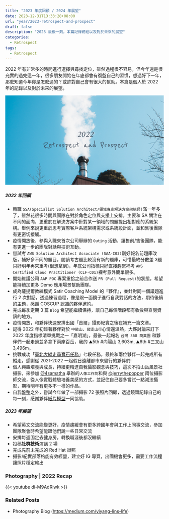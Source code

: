 ```yaml
---
title: "2023 年度回顧 / 2024 年展望"
date: 2023-12-31T13:33:28+08:00
url: "year/2023-retrospect-and-prospect"
draft: false
description: "2023 最後一刻，本篇記錄總結以及對於未來的展望"
categories:
  - Retrospect
tags:
  - Retrospect
---
```



2022 年有非常多的時間進行選擇與尋找定位，雖然過程很不容易，但今年還是很充實的過完這一年，很多朋友開始在年底都會有復盤自己的習慣，想過好下一年，那麼知道今年你是怎麼過的？或許對自己會有很大的幫助。本篇是個人於 2022 年的記錄以及對於未來的展望。

![](images/01.png)


##### [](#2022-年回顧 " 2022 年回顧")2022 年回顧

- 轉職 `SSA(Specialist Solution Architect/領域專家解決方案架構師)`滿一年多了，雖然花很多時間與團隊在對於角色定位與支援上安排，主要和 SA 關注在不同的面向，更重於在解決方案中針對某一領域的問題提出相對應的系統架構。舉例來說更重於思考實際客戶系統架構需求或系統設計面，並和售後團隊有更密切接觸。
- 疫情開放後，參與入職來首次公司舉辦的 `Outing` 活動，讓售前/售後團隊，能有更進一步的團隊對話與技術互動。
- 嘗試考 `AWS Solution Architect Associate (SAA-C03)`剛好報名前題庫改版，補好多不同的題目，閱讀考古題比較沒有新的題庫，可惜最終分數差 3題只好明年再來重考(很想拿到)，年底公司指標只好直接趕緊補考 `AWS Certified Cloud Practitioner (CLF-C01)`裸考意外簡單很多。
- 開始維護公司 `AAP POC` 專案重拾之前合作送 `PR (Pull Request)`的狀態，希望能持續加更多 Demo 應用場景幫助團隊。
- 成為薩提爾教練模式 Satir Coaching Model 的『夥伴』，並針對同一個議題進行 2 次對話，透過練習過程，像是跟一面鏡子進行自我對話的方法，期待後續的主題，感謝 COSCUP 認識的夥伴邀約。
- 完成每季定期 3 篇 `Blog` 希望能繼續保持，讓自己每個階段都有收斂與查閱資訊的地方。    
- 疫情開放，和夥伴快速安排出國「首爾」攝影紀實之後在補充一篇文章。
- 記得 2022 年初趁著夥伴對於 `中級山`、`縱走山行`心情還溫熱，大夥討論來訂下 2022 年度指標清單挑戰之一「嘉明湖」，最後一起報名 `台灣 368 商業團` 和夥伴們一起走過並多拿下兩座百岳，我的 ⛰5th #向陽山 3,603m, ⛰6th #三叉山 3,496m。
- 挑戰成功「[臺北大縱走尋寶石任務]((https://taipeigrandtrail.travel.taipei/))」七段任務，最終和兩位夥伴一起完成所有縱走，感謝從 2021-2022 一起假日遠離都市來健行的夥伴們!
- 個人興趣培養與成長，持續更精進自我攝影觀念與技巧，這次不拍山岳風景社攝影，來參加 [@4samatha](https://www.instagram.com/4samantha) 舉辦的`人像工作坊`和與 [@jerrythepopper](https://www.instagram.com/jerrythepopper/) 兩位攝影師交流，從人像實戰體驗培養美感的方式，並記住自己要多嘗試一點減法攝影，期待明年有更多不一樣的作品。
- 自我盤整之外，嘗試今年做了一部攝影 72 張照片回顧，透過鏡頭記錄自己的每一刻，感謝夥伴[紙片模型](https://www.youtube.com/channel/UCI2WLm8J8y_Upm0dVdGZFQg/videos)一同協助。

##### [](#2023-年展望 " 2023 年展望 ")2023 年展望

- 希望英文交流能變更好，疫情趨緩會有更多跨國年會與工作上同事交流，參加團隊聚會時希望能跟他們說一些日常交流
- 安排每週固定去健身房，轉換職涯後都沒繼續
- 投稿**社群技術**演講 2 場 
- 完成先前未完成的 Red Hat 證照
- 攝影/紀實部落格能有效經營，建立好 IG 專頁，出國機會更多，需要工作流程讓照片穩定輸出


### Photography | 2022 Recap

{{< youtube di-M9AdRiwk >}}

### Related Posts

- Photography Blog (https://medium.com/yiyang-lins-life)


